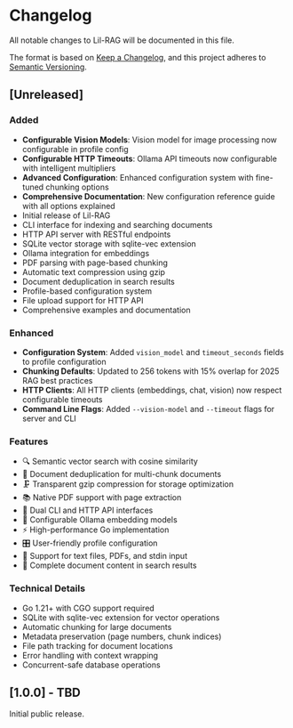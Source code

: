 # Changelog

All notable changes to Lil-RAG will be documented in this file.

The format is based on [Keep a Changelog](https://keepachangelog.com/en/1.0.0/),
and this project adheres to [Semantic Versioning](https://semver.org/spec/v2.0.0.html).

## [Unreleased]

### Added
- **Configurable Vision Models**: Vision model for image processing now configurable in profile config
- **Configurable HTTP Timeouts**: Ollama API timeouts now configurable with intelligent multipliers
- **Advanced Configuration**: Enhanced configuration system with fine-tuned chunking options
- **Comprehensive Documentation**: New configuration reference guide with all options explained
- Initial release of Lil-RAG
- CLI interface for indexing and searching documents
- HTTP API server with RESTful endpoints
- SQLite vector storage with sqlite-vec extension
- Ollama integration for embeddings
- PDF parsing with page-based chunking
- Automatic text compression using gzip
- Document deduplication in search results
- Profile-based configuration system
- File upload support for HTTP API
- Comprehensive examples and documentation

### Enhanced  
- **Configuration System**: Added `vision_model` and `timeout_seconds` fields to profile configuration
- **Chunking Defaults**: Updated to 256 tokens with 15% overlap for 2025 RAG best practices
- **HTTP Clients**: All HTTP clients (embeddings, chat, vision) now respect configurable timeouts
- **Command Line Flags**: Added `--vision-model` and `--timeout` flags for server and CLI

### Features
- 🔍 Semantic vector search with cosine similarity
- 📄 Document deduplication for multi-chunk documents
- 🗜️ Transparent gzip compression for storage optimization
- 📚 Native PDF support with page extraction
- 🔧 Dual CLI and HTTP API interfaces
- 🤖 Configurable Ollama embedding models
- ⚡ High-performance Go implementation
- 🎛️ User-friendly profile configuration
- 📁 Support for text files, PDFs, and stdin input
- 🔄 Complete document content in search results

### Technical Details
- Go 1.21+ with CGO support required
- SQLite with sqlite-vec extension for vector operations
- Automatic chunking for large documents
- Metadata preservation (page numbers, chunk indices)
- File path tracking for document locations
- Error handling with context wrapping
- Concurrent-safe database operations

## [1.0.0] - TBD

Initial public release.